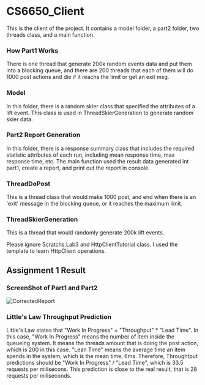 # CS6650_Client

This is the client of the project. It contains a model folder, a part2
folder, two threads class, and a main function.

### How Part1 Works
There is one thread that generate 200k random events data and put them into a blocking queue, and there are 200 threads that each of them will do 1000 post actions and die if it reachs the limit or get an exit msg. 

### Model
In this folder, there is a random skier class that specified the
attributes of a lift event. This class is used in ThreadSkierGeneration
to generate random skier data.

### Part2 Report Generation
In this folder, there is a response summary class that includes the 
required statistic attributes of each run, including mean response time,
max response time, etc. The main function used the result data generated
int part1, create a report, and print out the report in console.

### ThreadDoPost
This is a thread class that would make 1000 post, and end when there is an
'exit' message in the blocking queue, or it reaches the maximum limit.

### ThreadSkierGeneration
This is a thread that would randomly generate 200k lift events.


Please ignore Scratchs.Lab3 and HttpClientTutorial class. I used the template to learn
HttpClient operations. 

## Assignment 1 Result
### ScreenShot of Part1 and Part2
![CorrectedReport](https://media.github.khoury.northeastern.edu/user/8909/files/b226c9d9-e042-4063-adcf-3eb3a93355f3)

### Little's Law Throughput Prediction
Little's Law states that "Work In Progress" = "Throughput" * "Lead Time". In this case, "Work In Progress" means the number of item inside the queueing system. It means the threads amount that is doing the post action, which is 200 in this case. "Lean Time" means the average time an item spends in the system, which is the mean time, 6ms. Therefore, Throughtput predictions should be "Work In Progress" / "Lead Time", which is 33.5 requests per milisecons. This prediction is close to the real result, that is 28 requests per miliseconds. 
